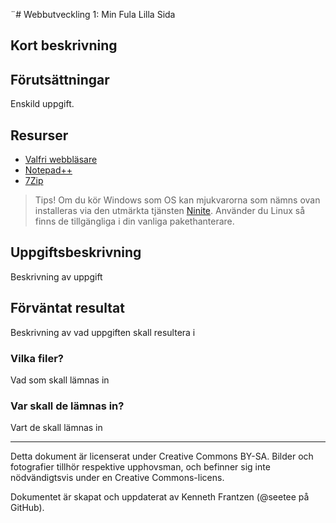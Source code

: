 ¨# Webbutveckling 1: Min Fula Lilla Sida

Kort beskrivning
---

## Förutsättningar

Enskild uppgift.

## Resurser

*   [Valfri webbläsare](https://www.mozilla.org/sv-SE/firefox/new/)
*   [Notepad++](https://notepad-plus-plus.org/)
*   [7Zip](https://www.7-zip.org/)

> Tips! Om du kör Windows som OS kan mjukvarorna som nämns ovan installeras via den utmärkta tjänsten [Ninite](https://ninite.com/7zip-firefox-notepadplusplus/). Använder du Linux så finns de tillgängliga i din vanliga pakethanterare.

## Uppgiftsbeskrivning

Beskrivning av uppgift

## Förväntat resultat

Beskrivning av vad uppgiften skall resultera i

### Vilka filer?

Vad som skall lämnas in

### Var skall de lämnas in?

Vart de skall lämnas in

---

Detta dokument är licenserat under Creative Commons BY-SA. Bilder och fotografier tillhör respektive upphovsman, och befinner sig inte nödvändigtsvis under en Creative Commons-licens.

Dokumentet är skapat och uppdaterat av Kenneth Frantzen (@seetee på GitHub).
